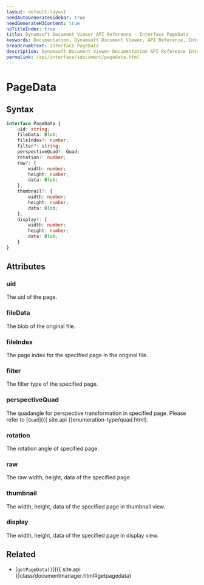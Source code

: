 ```yaml
---
layout: default-layout
needAutoGenerateSidebar: true
needGenerateH3Content: true
noTitleIndex: true
title: Dynamsoft Document Viewer API Reference - Interface PageData
keywords: Documentation, Dynamsoft Document Viewer, API Reference, Interface PageData
breadcrumbText: Interface PageData
description: Dynamsoft Document Viewer Documentation API Reference Interface PageData Page
permalink: /api/interface/idocument/pagedata.html
---
```


# PageData

## Syntax

```typescript
interface PageData {
    uid: string; 
    fileData: Blob; 
    fileIndex?: number; 
    filter?: string; 
    perspectiveQuad?: Quad; 
    rotation?: number; 
    raw?: {
        width: number;
        height: number;
        data: Blob;
    },
    thumbnail?: {
        width: number;
        height: number;
        data: Blob;
    },
    display?: {
        width: number;
        height: number;
        data: Blob;
    }
}
```

## Attributes

### uid

The uid of the page.

### fileData

The blob of the original file.

### fileIndex

The page index for the specified page in the original file.

### filter

The filter type of the specified page. 

### perspectiveQuad

The quadangle for perspective transformation in specified page. Please refer to [`Quad`]({{ site.api }}enumeration-type/quad.html).

### rotation

The rotation angle of specified page. 

### raw

The raw width, height, data of the specified page.

### thumbnail

The width, height, data of the specified page in thumbnail view.

### display

The width, height, data of the specified page in display view.

## Related

- [`getPageData()`]({{ site.api }}class/documentmanager.html#getpagedata)